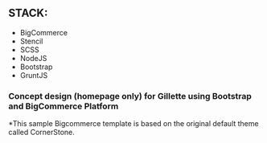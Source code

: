 

## STACK:
- BigCommerce
- Stencil
- SCSS
- NodeJS
- Bootstrap
- GruntJS

### Concept design (homepage only) for Gillette using Bootstrap and BigCommerce Platform

*This sample Bigcommerce template is based on the original default theme called CornerStone.

